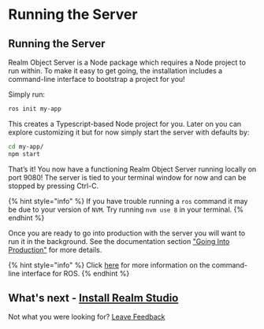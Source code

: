 # Running the Server

## Running the Server

Realm Object Server is a Node package which requires a Node project to run within. To make it easy to get going, the installation includes a command-line interface to bootstrap a project for you!

Simply run:

```bash
ros init my-app
```

This creates a Typescript-based Node project for you. Later on you can explore customizing it but for now simply start the server with defaults by:

```bash
cd my-app/
npm start
```

That’s it! You now have a functioning Realm Object Server running locally on port 9080! The server is tied to your terminal window for now and can be stopped by pressing Ctrl-C.

{% hint style="info" %}
If you have trouble running a `ros` command it may be due to your version of `NVM`.  Try running `nvm use 8` in your terminal.
{% endhint %}

Once you are ready to go into production with the server you will want to run it in the background. See the documentation section ["Going Into Production"](https://github.com/realm/docs-platform/tree/b245f7b94add1ca8ff81430ea06b466747799ffb/manage/run-ros-in-the-background.md) for more details.

{% hint style="info" %}
Click [here](https://docs.realm.io/platform/going-into-production/going-into-production/command-line-interface-for-ros) for more information on the command-line interface for ROS.
{% endhint %}

## What's next - [Install Realm Studio](../../realm-studio/#installation)

Not what you were looking for? [Leave Feedback](https://www.getfeedback.com/r/uO1Zl0vE)

